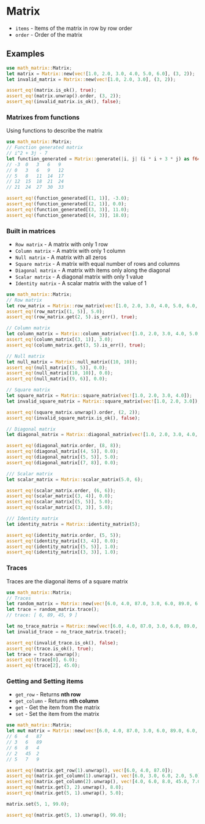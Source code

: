 # Matrix

- `items` - Items of the matrix in row by row order
- `order` - Order of the matrix

## Examples

```rust
use math_matrix::Matrix;
let matrix = Matrix::new(vec![1.0, 2.0, 3.0, 4.0, 5.0, 6.0], (3, 2));
let invalid_matrix = Matrix::new(vec![1.0, 2.0, 3.0], (3, 2));

assert_eq!(matrix.is_ok(), true);
assert_eq!(matrix.unwrap().order, (3, 2));
assert_eq!(invalid_matrix.is_ok(), false);
```

### Matrixes from functions

Using functions to describe the matrix

```rust
use math_matrix::Matrix;
// Function generated matrix
// i^2 + 3j - 7
let function_generated = Matrix::generate(|i, j| (i * i + 3 * j) as f64 - 7.0, (5, 5));
// -3  0   3   6   9
// 0   3   6   9   12
// 5   8   11  14  17
// 12  15  18  21  24
// 21  24  27  30  33

assert_eq!(function_generated[(1, 1)], -3.0);
assert_eq!(function_generated[(2, 1)], 0.0);
assert_eq!(function_generated[(3, 3)], 11.0);
assert_eq!(function_generated[(4, 3)], 18.0);
```

### Built in matrices

- `Row matrix` - A matrix with only 1 row
- `Column matrix` - A matrix with only 1 column
- `Null matrix` - A matrix with all zeros
- `Square matrix` - A matrix with equal number of rows and columns
- `Diagonal matrix` - A matrix with items only along the diagonal
- `Scalar matrix` - A diagonal matrix with only 1 value
- `Identity matrix` - A scalar matrix with the value of 1

```rust
use math_matrix::Matrix;
// Row matrix
let row_matrix = Matrix::row_matrix(vec![1.0, 2.0, 3.0, 4.0, 5.0, 6.0, 7.0]);
assert_eq!(row_matrix[(1, 5)], 5.0);
assert_eq!(row_matrix.get(2, 5).is_err(), true);

// Column matrix
let column_matrix = Matrix::column_matrix(vec![1.0, 2.0, 3.0, 4.0, 5.0, 6.0]);
assert_eq!(column_matrix[(3, 1)], 3.0);
assert_eq!(column_matrix.get(3, 5).is_err(), true);

// Null matrix
let null_matrix = Matrix::null_matrix((10, 10));
assert_eq!(null_matrix[(5, 5)], 0.0);
assert_eq!(null_matrix[(10, 10)], 0.0);
assert_eq!(null_matrix[(9, 6)], 0.0);

// Square matrix
let square_matrix = Matrix::square_matrix(vec![1.0, 2.0, 3.0, 4.0]);
let invalid_square_matrix = Matrix::square_matrix(vec![1.0, 2.0, 3.0]);

assert_eq!(square_matrix.unwrap().order, (2, 2));
assert_eq!(invalid_square_matrix.is_ok(), false);

// Diagonal matrix
let diagonal_matrix = Matrix::diagonal_matrix(vec![1.0, 2.0, 3.0, 4.0, 5.0, 6.0, 7.0, 8.0]);

assert_eq!(diagonal_matrix.order, (8, 8));
assert_eq!(diagonal_matrix[(4, 5)], 0.0);
assert_eq!(diagonal_matrix[(5, 5)], 5.0);
assert_eq!(diagonal_matrix[(7, 8)], 0.0);

/// Scalar matrix
let scalar_matrix = Matrix::scalar_matrix(5.0, 6);

assert_eq!(scalar_matrix.order, (6, 6));
assert_eq!(scalar_matrix[(3, 4)], 0.0);
assert_eq!(scalar_matrix[(5, 5)], 5.0);
assert_eq!(scalar_matrix[(3, 3)], 5.0);

/// Identity matrix
let identity_matrix = Matrix::identity_matrix(5);

assert_eq!(identity_matrix.order, (5, 5));
assert_eq!(identity_matrix[(3, 4)], 0.0);
assert_eq!(identity_matrix[(5, 5)], 1.0);
assert_eq!(identity_matrix[(3, 3)], 1.0);
```

### Traces

Traces are the diagonal items of a square matrix<br>

```rust
use math_matrix::Matrix;
// Traces
let random_matrix = Matrix::new(vec![6.0, 4.0, 87.0, 3.0, 6.0, 89.0, 6.0, 8.0, 4.0, 2.0, 45.0, 2.0, 5.0, 7.0, 9.0, 9.0], (4, 4)).unwrap();
let trace = random_matrix.trace();
// trace: [ 6, 89, 45, 9 ]

let no_trace_matrix = Matrix::new(vec![6.0, 4.0, 87.0, 3.0, 6.0, 89.0, 6.0, 8.0, 4.0, 2.0, 45.0, 2.0, 5.0, 7.0, 9.0], (5, 3)).unwrap();
let invalid_trace = no_trace_matrix.trace();

assert_eq!(invalid_trace.is_ok(), false);
assert_eq!(trace.is_ok(), true);
let trace = trace.unwrap();
assert_eq!(trace[0], 6.0);
assert_eq!(trace[2], 45.0);
```

### Getting and Setting items

- `get_row` - Returns **nth row**
- `get_column` - Returns **nth column**
- `get` - Get the item from the matrix
- `set` - Set the item from the matrix

```rust
use math_matrix::Matrix;
let mut matrix = Matrix::new(vec![6.0, 4.0, 87.0, 3.0, 6.0, 89.0, 6.0, 8.0, 4.0, 2.0, 45.0, 2.0, 5.0, 7.0, 9.0], (5, 3)).unwrap();
// 6   4   87
// 3   6   89
// 6   8   4
// 2   45  2
// 5   7   9

assert_eq!(matrix.get_row(1).unwrap(), vec![6.0, 4.0, 87.0]);
assert_eq!(matrix.get_column(1).unwrap(), vec![6.0, 3.0, 6.0, 2.0, 5.0]);
assert_eq!(matrix.get_column(2).unwrap(), vec![4.0, 6.0, 8.0, 45.0, 7.0]);
assert_eq!(matrix.get(3, 2).unwrap(), 8.0);
assert_eq!(matrix.get(5, 1).unwrap(), 5.0);

matrix.set(5, 1, 99.0);

assert_eq!(matrix.get(5, 1).unwrap(), 99.0);
```
